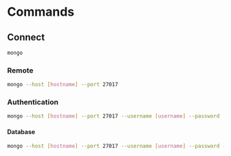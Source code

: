 # Commands

## Connect

```sh
mongo
```

### Remote

```sh
mongo --host [hostname] --port 27017
```

### Authentication

```sh
mongo --host [hostname] --port 27017 --username [username] --password
```

#### Database

```sh
mongo --host [hostname] --port 27017 --username [username] --password --authenticationDatabase [db-name]
```
